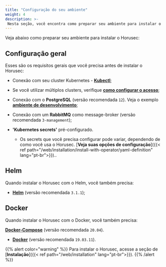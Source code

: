 ```yaml
---
title: "Configuração do seu ambiente"
weight: 4
description: >-
 Nesta seção, você encontra como preparar seu ambiente para instalar o Horusec.
---
```


Veja abaixo como preparar seu ambiente para instalar o Horusec: 

## **Configuração geral** 
Esses são os requisitos gerais que você precisa antes de instalar o Horusec: 

* Conexão com seu cluster Kubernetes - [**Kubectl**](https://kubernetes.io/docs/tasks/tools/#kubectl);
- Se você utilizar múltiplos clusters, verifique [**como configurar o acesso**](https://kubernetes.io/docs/tasks/access-application-cluster/configure-access-multiple-clusters/);

* Conexão com o **PostgreSQL** (versão recomendada ```12```). Veja o exemplo [**ambiente de desenvolvimento**](https://github.com/ZupIT/horusec-operator#development-environment);

* Conexão com um **RabbitMQ** como message-broker (versão recomendada ```3-management```);

* **'Kubernetes secrets'** pré-configurado.
    - Os secrets que você precisa configurar pode variar, dependendo de como você usa o Horusec. [**Veja suas opções de configuração**]({{< ref path="/web/installation/install-with-operator/yaml-definition" lang="pt-br">}})..


## **Helm**
Quando instalar o Horusec com o Helm, você também precisa:
* [**Helm**](https://helm.sh/docs/intro/install/) (versão recomendada ```3.1.1```);


## **Docker**
Quando instalar o Horusec com o Docker, você também precisa:

[**Docker-Compose**](https://docs.docker.com/compose/install/) (versão recomendada ```20.04```).
* [**Docker**](https://docs.docker.com/get-docker/) (versão recomendada ```19.03.11```).

{{% alert color="warning" %}}
Para instalar o Horusec, acesse a seção de [**Instalação**]({{< ref path="/web/installation" lang="pt-br">}}). 
{{% /alert %}}
